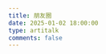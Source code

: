 ```yaml
---
title: 朋友圈
date: 2025-01-02 18:00:00
type: artitalk
comments: false
---
```




[//]: # (<script type="text/javascript" src="https://unpkg.com/artitalk"></script>)

[//]: # (<div id="artitalk_main"></div>)

[//]: # (<script>)

[//]: # (  new Artitalk&#40;{)

[//]: # (    serverURL: 'https://4vdz8bxr.api.lncldglobal.com',)

[//]: # (    appId: '4VDz8BXRr4zbbHLiXtUfKd0k-MdYXbMMI',)

[//]: # (    appKey: 'ujIldthF23AVHvOLlslhN9ag')

[//]: # (  }&#41;;)

[//]: # (</script>)


[//]: # (img: 'https://cdn.jsdelivr.net/gh/cungudafa/cdn/img/custom/cungudafa.jpg',)

[//]: # (per: '5',)

[//]: # (username: 'mengzh',)

[//]: # (placeholder1: '只有mengzh才能评论哦',)

[//]: # (placeholder2: '没有密码，不能评论！',)

[//]: # (bgimg: 'https://gitee.com/cungudafa/source/raw/master/img/gif/Sitich/Sitich16.gif',)
[//]: # (<head>)

[//]: # (  <script src="https://libs.baidu.com/jquery/2.0.0/jquery.min.js"></script>)

[//]: # (</head>)
  

[//]: # (    <script type="text/javascript" src="https://unpkg.com/artitalk"></script>)

[//]: # (      <script>)

[//]: # (        var serverURL = "https://4vdz8bxr.api.lncldglobal.com"; )

[//]: # (        var img = "https://cdn.jsdelivr.net/gh/cungudafa/cdn/img/custom/cungudafa.jpg"; )

[//]: # (        var appID = "4VDz8BXRr4zbbHLiXtUfKd0k-MdYXbMMI";)

[//]: # (        var appKEY = "ujIldthF23AVHvOLlslhN9ag";)

[//]: # (        var per = "5"; )

[//]: # (        var username = "mengzh";)

[//]: # (        var placeholder1="只有mengzh才能评论哦"; )

[//]: # (        var placeholder2="没有密码，不能评论！"; )

[//]: # (        var lazy = 1; )

[//]: # (        var bgimg = "https://gitee.com/cungudafa/source/raw/master/img/gif/Sitich/Sitich16.gif"; )

[//]: # (      </script>)

[//]: # (      <div id="lazy"></div>)

[//]: # (      <div id="artitalk"></div>)


